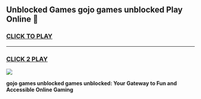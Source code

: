 
## Unblocked Games gojo games unblocked Play Online 👋
<h3>
<a href="https://news.freeplayer.one?title=gojo_games_unblocked&ref=17F">CLICK TO PLAY</a></h3>
<hr>

<h3>
<a href="https://news.freeplayer.one?title=gojo_games_unblocked&ref=17F">CLICK 2 PLAY</a>
  
</h3>

<a href="https://news.freeplayer.one?title=gojo_games_unblocked&ref=17F/"><img src="https://clearcache.store/games.png"></a>


**gojo games unblocked games unblocked: Your Gateway to Fun and Accessible Online Gaming**
